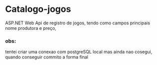 # Catalogo-jogos
ASP.NET Web Api de registro de jogos, tendo como campos principais nome produtora e preço,

### obs:
  tentei criar uma conexao com postgreSQL local mas ainda nao cosegui, quando conseguir commito a forma final
